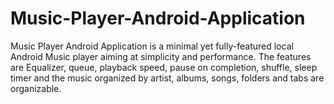 # Music-Player-Android-Application
Music Player Android Application  is a minimal yet fully-featured local Android Music player aiming at simplicity and performance. The features are Equalizer, queue, playback speed, pause on completion, shuffle, sleep timer and the music organized by artist, albums, songs, folders and tabs are organizable. 

